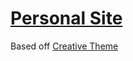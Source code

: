 # [Personal Site](https://huynhat.github.io)
Based off [Creative Theme](https://github.com/BlackrockDigital/startbootstrap-creative)

